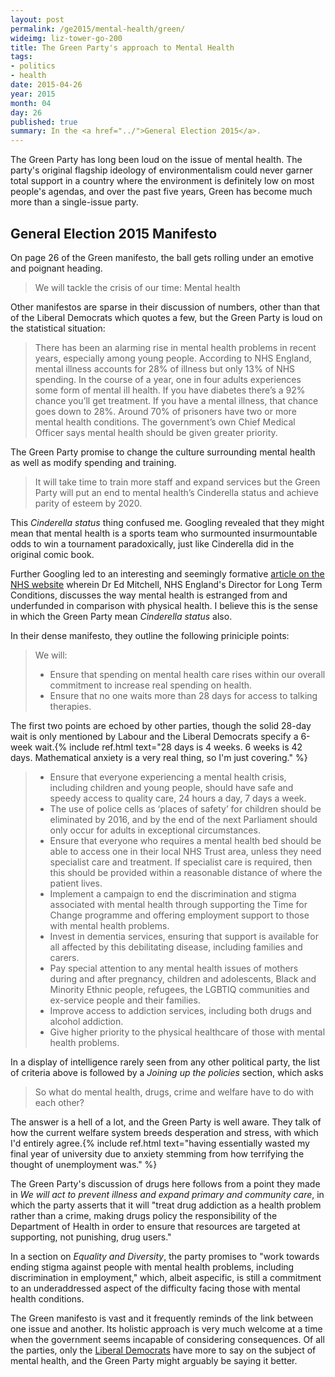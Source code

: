 ```yaml
---
layout: post
permalink: /ge2015/mental-health/green/
wideimg: liz-tower-go-200
title: The Green Party's approach to Mental Health
tags:
- politics
- health
date: 2015-04-26
year: 2015
month: 04
day: 26
published: true
summary: In the <a href="../">General Election 2015</a>.
---
```


The Green Party has long been loud on the issue of mental health.
The party's original flagship ideology of environmentalism could never garner
total support in a country where the environment is definitely low on most people's agendas,
and over the past five years, Green has become much more than a single-issue party.

## General Election 2015 Manifesto

On page 26 of the Green manifesto, the ball gets rolling under an emotive and poignant heading.

<blockquote>We will tackle the crisis of our time: Mental health</blockquote>

Other manifestos are sparse in their discussion of numbers, other than that of the Liberal Democrats which quotes a few, but the Green Party is loud on the statistical situation:

<blockquote>There has been an alarming rise in mental health problems in recent years, especially among young people. According to NHS
England, mental illness accounts for 28% of illness but only 13% of NHS spending. In the course of a year, one in four adults
experiences some form of mental ill health. If you have diabetes there’s a 92% chance you’ll get treatment. If you have a mental
illness, that chance goes down to 28%. Around 70% of prisoners have two or more mental health conditions. The government’s own
Chief Medical Officer says mental health should be given greater priority.</blockquote>

The Green Party promise to change the culture surrounding mental health as well as modify spending and training.

<blockquote>It will take time to train more staff and expand services but the Green Party will put an end to mental health’s Cinderella status and
achieve parity of esteem by 2020.</blockquote>

This *Cinderella status* thing confused me.
Googling revealed that they might mean that mental health is a sports team who surmounted insurmountable odds to win a tournament paradoxically,
just like Cinderella did in the original comic book.

Further Googling led to an interesting and seemingly formative [article on the NHS website][CinderellaArticle] wherein Dr Ed Mitchell,
NHS England's Director for Long Term Conditions,
discusses the way mental health is estranged from and underfunded in comparison with physical health.
I believe this is the sense in which the Green Party mean *Cinderella status* also.

In their dense manifesto, they outline the following priniciple points:

<blockquote>We will:
	<ul>
		<li>Ensure that spending on mental health care rises within our overall commitment to increase real spending on health.</li>
		<li>Ensure that no one waits more than 28 days for access to talking therapies.</li>
	</ul>
</blockquote>

The first two points are echoed by other parties,
though the solid 28-day wait is only mentioned by Labour and the Liberal Democrats specify a 6-week wait.{% include ref.html text="28 days is 4 weeks. 6 weeks is 42 days. Mathematical anxiety is a very real thing, so I'm just covering." %}

<blockquote>
	<ul>
		<li>Ensure that everyone experiencing a mental health crisis, including children and young people, should have safe and speedy
		access to quality care, 24 hours a day, 7 days a week.</li>
		<li>The use of police cells as ‘places of safety’ for children should be eliminated by 2016, and by the end of the next Parliament
		should only occur for adults in exceptional circumstances.</li>
		<li>Ensure that everyone who requires a mental health bed should be able to access one in their local NHS Trust area, unless they
		need specialist care and treatment. If specialist care is required, then this should be provided within a reasonable distance of
		where the patient lives.</li>
		<li>Implement a campaign to end the discrimination and stigma associated with mental health through supporting the Time for
		Change programme and offering employment support to those with mental health problems.</li>
		<li>Invest in dementia services, ensuring that support is available for all affected by this debilitating disease, including families and
		carers.</li>
		<li>Pay special attention to any mental health issues of mothers during and after pregnancy, children and adolescents, Black and
		Minority Ethnic people, refugees, the LGBTIQ communities and ex-service people and their families.</li>
		<li>Improve access to addiction services, including both drugs and alcohol addiction.</li>
		<li>Give higher priority to the physical healthcare of those with mental health problems.</li>
	</ul>
</blockquote>



In a display of intelligence rarely seen from any other political party,
the list of criteria above is followed by a *Joining up the policies* section,
which asks

<blockquote>So what do mental health, drugs, crime and welfare have to do with each other?</blockquote>

The answer is a hell of a lot, and the Green Party is well aware.
They talk of how the current welfare system breeds desperation and stress, with which I'd entirely
agree.{% include ref.html text="having essentially wasted my final year of university due to anxiety stemming from how terrifying the thought of unemployment was." %}

The Green Party's discussion of drugs here follows from a point they made in *We will act to prevent illness and expand primary and community care*,
in which the party asserts that it will &quot;treat drug addiction as a health problem rather than a crime, making drugs policy the responsibility of the Department of Health
in order to ensure that resources are targeted at supporting, not punishing, drug users.&quot;

In a section on *Equality and Diversity*, the party promises to
&quot;work towards ending stigma against people with mental health problems, including discrimination in employment,&quot;
which, albeit aspecific, is still a commitment to an underaddressed aspect of the difficulty facing those with mental health conditions.

The Green manifesto is vast and it frequently reminds of the link between one issue and another.
Its holistic approach is very much welcome at a time when the government seems incapable of considering consequences.
Of all the parties, only the [Liberal Democrats](../libdem) have more to say on the subject of mental health,
and the Green Party might arguably be saying it better.

[CinderellaArticle]:https://www.england.nhs.uk/2013/10/24/ed-mitchell-3/